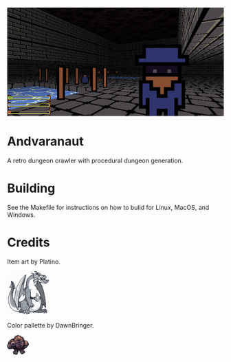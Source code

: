![](art/scn/2018-02-17-143059_600x300_scrot.png)

# Andvaranaut
A retro dungeon crawler with procedural dungeon generation.

# Building

See the Makefile for instructions on how to bulid for Linux, MacOS, and Windows.

# Credits

Item art by Platino.

![](art/scn/platino.png)

Color pallette by DawnBringer.

![](art/scn/bigfoot_v3.png)
